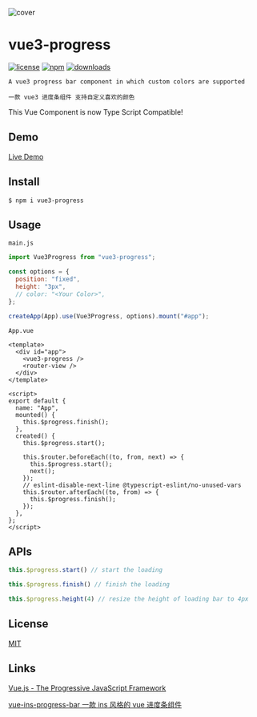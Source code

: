 ![cover](https://user-images.githubusercontent.com/11075892/98070512-4b2e7780-1e9c-11eb-885f-b13c91cee889.png)

# vue3-progress

[![license](https://img.shields.io/npm/l/vue3-progress?color=%2351bff4)](https://revolunet.mit-license.org/) [![npm](https://img.shields.io/npm/v/vue3-progress?color=%2333efc7)](https://www.npmjs.com/package/vue3-progress) [![downloads](https://img.shields.io/npm/dm/vue3-progress?color=%23ad43a7)](https://www.npmjs.com/package/vue3-progress)

`A vue3 progress bar component in which custom colors are supported`

`一款 vue3 进度条组件 支持自定义喜欢的颜色`

This Vue Component is now Type Script Compatible!

## Demo

[Live Demo](https://vue3-progress.netlify.app/)

## Install

```shell
$ npm i vue3-progress
```

## Usage

`main.js`

```js
import Vue3Progress from "vue3-progress";

const options = {
  position: "fixed",
  height: "3px",
  // color: "<Your Color>",
};

createApp(App).use(Vue3Progress, options).mount("#app");
```

`App.vue`

```vue
<template>
  <div id="app">
    <vue3-progress />
    <router-view />
  </div>
</template>

<script>
export default {
  name: "App",
  mounted() {
    this.$progress.finish();
  },
  created() {
    this.$progress.start();

    this.$router.beforeEach((to, from, next) => {
      this.$progress.start();
      next();
    });
    // eslint-disable-next-line @typescript-eslint/no-unused-vars
    this.$router.afterEach((to, from) => {
      this.$progress.finish();
    });
  },
};
</script>
```

## APIs

```JavaScript
this.$progress.start() // start the loading
```

```JavaScript
this.$progress.finish() // finish the loading
```

```JavaScript
this.$progress.height(4) // resize the height of loading bar to 4px
```

## License

[MIT](https://opensource.org/licenses/MIT)

## Links

[Vue.js - The Progressive JavaScript Framework](https://vuejs.org/)

[vue-ins-progress-bar 一款 ins 风格的 vue 进度条组件](https://github.com/meloalright/vue-ins-progress-bar)
